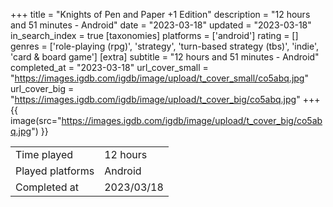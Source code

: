 +++
title = "Knights of Pen and Paper +1 Edition"
description = "12 hours and 51 minutes - Android"
date = "2023-03-18"
updated = "2023-03-18"
in_search_index = true
[taxonomies]
platforms = ['android']
rating = []
genres = ['role-playing (rpg)', 'strategy', 'turn-based strategy (tbs)', 'indie', 'card & board game']
[extra]
subtitle = "12 hours and 51 minutes - Android"
completed_at = "2023-03-18"
url_cover_small = "https://images.igdb.com/igdb/image/upload/t_cover_small/co5abq.jpg"
url_cover_big = "https://images.igdb.com/igdb/image/upload/t_cover_big/co5abq.jpg"
+++
{{ image(src="https://images.igdb.com/igdb/image/upload/t_cover_big/co5abq.jpg") }}

|              |            |
| ------------ | ---------- |
| Time played  | 12 hours |
| Played platforms    | Android |
| Completed at | 2023/03/18 |


